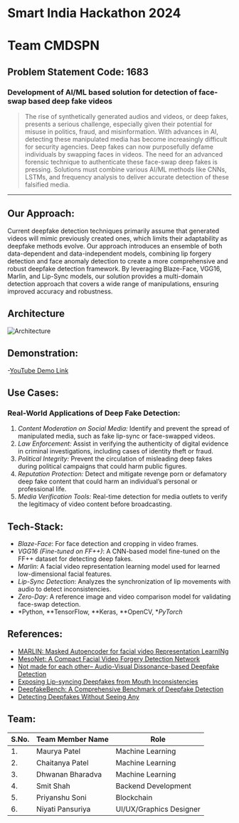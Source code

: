 # Smart India Hackathon 2024

# Team CMDSPN

## Problem Statement Code: 1683
### Development of AI/ML based solution for detection of face-swap based deep fake videos
>The rise of synthetically generated audios and videos, or deep fakes, presents a serious challenge, especially given their potential for misuse in politics, fraud, and misinformation. With advances in AI, detecting these manipulated media has become increasingly difficult for security agencies. Deep fakes can now purposefully defame individuals by swapping faces in videos. The need for an advanced forensic technique to authenticate these face-swap deep fakes is pressing. Solutions must combine various AI/ML methods like CNNs, LSTMs, and frequency analysis to deliver accurate detection of these falsified media.

<hr> </hr>

## Our Approach:
Current deepfake detection techniques primarily assume that generated videos will mimic previously created ones, which limits their adaptability as deepfake methods evolve. Our approach introduces an ensemble of both data-dependent and data-independent models, combining lip forgery detection and face anomaly detection to create a more comprehensive and robust deepfake detection framework. By leveraging Blaze-Face, VGG16, Marlin, and Lip-Sync models, our solution provides a multi-domain detection approach that covers a wide range of manipulations, ensuring improved accuracy and robustness.

## Architecture
![Architecture](arc.jpge)
## Demonstration:

-[YouTube Demo Link](https://www.youtube.com/watch?v=PGw7XrgnyE0)

## Use Cases:
### Real-World Applications of Deep Fake Detection:
1. *Content Moderation on Social Media:* Identify and prevent the spread of manipulated media, such as fake lip-sync or face-swapped videos.
2. *Law Enforcement:* Assist in verifying the authenticity of digital evidence in criminal investigations, including cases of identity theft or fraud.
3. *Political Integrity:* Prevent the circulation of misleading deep fakes during political campaigns that could harm public figures.
4. *Reputation Protection:* Detect and mitigate revenge porn or defamatory deep fake content that could harm an individual’s personal or professional life.
5. *Media Verification Tools:* Real-time detection for media outlets to verify the legitimacy of video content before broadcasting.

## Tech-Stack:
- *Blaze-Face*: For face detection and cropping in video frames.
- *VGG16 (Fine-tuned on FF++)*: A CNN-based model fine-tuned on the FF++ dataset for detecting deep fakes.
- *Marlin*: A facial video representation learning model used for learned low-dimensional facial features.
- *Lip-Sync Detection*: Analyzes the synchronization of lip movements with audio to detect inconsistencies.
- *Zero-Day*: A reference image and video comparison model for validating face-swap detection.
- *Python, **TensorFlow, **Keras, **OpenCV, **PyTorch*

## References:
- [MARLIN: Masked Autoencoder for facial video Representation LearnINg](https://github.com/ControlNet/MARLIN?tab=readme-ov-file)
- [MesoNet: A Compact Facial Video Forgery Detection Network](https://github.com/DariusAf/MesoNet)
- [Not made for each other– Audio-Visual Dissonance-based Deepfake Detection](https://arxiv.org/pdf/2005.14405v3)
- [Exposing Lip-syncing Deepfakes from Mouth Inconsistencies](https://arxiv.org/pdf/2311.01458)
- [DeepfakeBench: A Comprehensive Benchmark of Deepfake Detection](https://arxiv.org/pdf/2307.01426)
- [Detecting Deepfakes Without Seeing Any](https://arxiv.org/abs/2401.10113)

## Team:

| S.No. | Team Member Name | Role |
| --------------- | --------------- | --------------- |
| 1. | Maurya Patel | Machine Learning |
| 2. | Chaitanya Patel | Machine Learning |
| 3. | Dhwanan Bharadva | Machine Learning |
| 4. | Smit Shah | Backend Development |
| 5. | Priyanshu Soni | Blockchain |
| 6. | Niyati Pansuriya | UI/UX/Graphics Designer |


